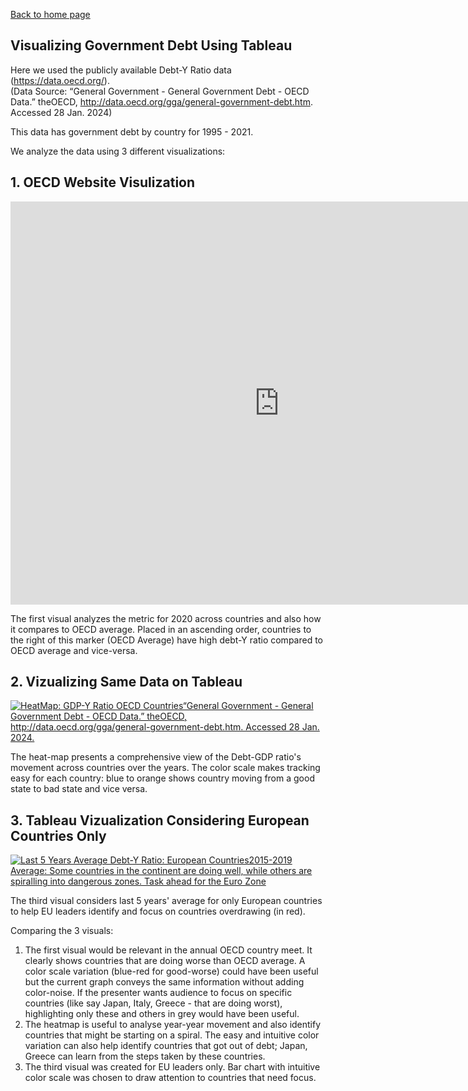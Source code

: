 
[Back to home page](/README.md)

## Visualizing Government Debt Using Tableau

Here we used the publicly available Debt-Y Ratio data (https://data.oecd.org/).  
(Data Source: “General Government - General Government Debt - OECD Data.” theOECD, http://data.oecd.org/gga/general-government-debt.htm. Accessed 28 Jan. 2024) 

This data has government debt by country for 1995 - 2021.

We analyze the data using 3 different visualizations:

## 1. OECD Website Visulization
<iframe src="https://data.oecd.org/chart/7klH" width="860" height="645" style="border: 0" mozallowfullscreen="true" webkitallowfullscreen="true" allowfullscreen="true"><a href="https://data.oecd.org/chart/7klH" target="_blank">OECD Chart: General government debt, Total, % of GDP, Annual, 2020</a></iframe>


The first visual analyzes the metric for 2020 across countries and also how it compares to OECD average. Placed in an ascending order, countries to the right of this marker (OECD Average) have high debt-Y ratio compared to OECD average and vice-versa.


## 2. Vizualizing Same Data on Tableau
<div class='tableauPlaceholder' id='viz1706492282954' style='position: relative'><noscript><a href='#'><img alt='HeatMap: GDP-Y Ratio OECD Countries“General Government - General Government Debt - OECD Data.” theOECD, http:&#47;&#47;data.oecd.org&#47;gga&#47;general-government-debt.htm. Accessed 28 Jan. 2024.  ' src='https:&#47;&#47;public.tableau.com&#47;static&#47;images&#47;TB&#47;TB_wkb&#47;HeatMapGDP-YRatioOECD&#47;1_rss.png' style='border: none' /></a></noscript><object class='tableauViz'  style='display:none;'><param name='host_url' value='https%3A%2F%2Fpublic.tableau.com%2F' /> <param name='embed_code_version' value='3' /> <param name='site_root' value='' /><param name='name' value='TB_wkb&#47;HeatMapGDP-YRatioOECD' /><param name='tabs' value='no' /><param name='toolbar' value='yes' /><param name='static_image' value='https:&#47;&#47;public.tableau.com&#47;static&#47;images&#47;TB&#47;TB_wkb&#47;HeatMapGDP-YRatioOECD&#47;1.png' /> <param name='animate_transition' value='yes' /><param name='display_static_image' value='yes' /><param name='display_spinner' value='yes' /><param name='display_overlay' value='yes' /><param name='display_count' value='yes' /><param name='language' value='en-US' /></object></div>

<script type='text/javascript'>  
  var divElement = document.getElementById('viz1706492282954');  
  var vizElement = divElement.getElementsByTagName('object')[0]; 
  vizElement.style.width='100%';vizElement.style.height=(divElement.offsetWidth*0.75)+'px'; 
  var scriptElement = document.createElement('script'); 
  scriptElement.src = 'https://public.tableau.com/javascripts/api/viz_v1.js'; 
  vizElement.parentNode.insertBefore(scriptElement, vizElement);
</script>


The heat-map presents a comprehensive view of the Debt-GDP ratio's movement across countries over the years. The color scale makes tracking easy for each country: blue to orange shows country moving from a good state to bad state and vice versa.
 
## 3. Tableau Vizualization Considering European Countries Only
<div class='tableauPlaceholder' id='viz1706492216762' style='position: relative'><noscript><a href='#'><img alt='Last 5 Years Average Debt-Y Ratio: European Countries2015-2019 Average: Some countries in the continent are doing well, while others are spiralling into dangerous zones. Task ahead for the Euro Zone ' src='https:&#47;&#47;public.tableau.com&#47;static&#47;images&#47;TB&#47;TB_wkb_part3&#47;Part32&#47;1_rss.png' style='border: none' /></a></noscript><object class='tableauViz'  style='display:none;'><param name='host_url' value='https%3A%2F%2Fpublic.tableau.com%2F' /> <param name='embed_code_version' value='3' /> <param name='site_root' value='' /><param name='name' value='TB_wkb_part3&#47;Part32' /><param name='tabs' value='no' /><param name='toolbar' value='yes' /><param name='static_image' value='https:&#47;&#47;public.tableau.com&#47;static&#47;images&#47;TB&#47;TB_wkb_part3&#47;Part32&#47;1.png' /> <param name='animate_transition' value='yes' /><param name='display_static_image' value='yes' /><param name='display_spinner' value='yes' /><param name='display_overlay' value='yes' /><param name='display_count' value='yes' /><param name='language' value='en-US' /><param name='filter' value='publish=yes' /></object></div>                
<script type='text/javascript'>
  var divElement = document.getElementById('viz1706492216762');
  var vizElement = divElement.getElementsByTagName('object')[0];
  vizElement.style.width='100%';vizElement.style.height=(divElement.offsetWidth*0.75)+'px';
  var scriptElement = document.createElement('script');  
  scriptElement.src = 'https://public.tableau.com/javascripts/api/viz_v1.js'; 
  vizElement.parentNode.insertBefore(scriptElement, vizElement); 
</script>


The third visual considers last 5 years' average for only European countries to help EU leaders identify and focus on countries overdrawing (in red).

Comparing the 3 visuals:
1. The first visual would be relevant in the annual OECD country meet. It clearly shows countries that are doing worse than OECD average. A color scale variation (blue-red for good-worse) could have been useful but the current graph conveys the same information without adding color-noise. If the presenter wants audience to focus on specific countries (like say Japan, Italy, Greece - that are doing worst), highlighting only these and others in grey would have been useful.
2. The heatmap is useful to analyse year-year movement and also identify countries that might be starting on a spiral. The easy and intuitive color variation can also help identify countries that got out of debt; Japan, Greece can learn from the steps taken by these countries.
3. The third visual was created for EU leaders only. Bar chart with intuitive color scale was chosen to draw attention to countries that need focus.
